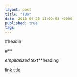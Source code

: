 ```yaml
---
layout: post
title: "TUo"
date: 2013-04-23 13:09:03 +0000
published: true
tags:
---
```

#headin

#**

*emphasized text***heading

[link title]()